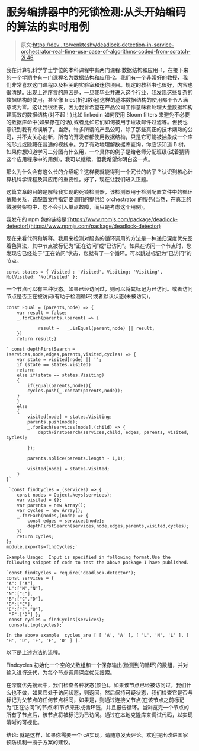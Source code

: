 # 服务编排器中的死锁检测:从头开始编码的算法的实时用例

> 原文:[https://dev . to/venkteshv/deadlock-detection-in-service-orchestrator-real-time-use-case-of-algorithms-coded-from-scratch-2i 46](https://dev.to/venkteshv/deadlock-detection-in-service-orchestrator-real-time-use-case-of-algorithms-coded-from-scratch-2i46)

我在计算机科学学士学位的本科课程中有两门课程:数据结构和应用-1，在接下来的一个学期中有一门课程名为数据结构和应用-2。我们有一个非常好的教授，我们非常喜欢这门课程以及相关的实验室和迷你项目。规定的教科书也很好，内容也很清楚。出现上述序言的原因是，一旦我毕业并进入这个行业，我发现这些复杂的数据结构的使用，甚至像 tries(折扣数组)这样的基本数据结构的使用都不令人满意或为零。这让我很沮丧，因为我曾希望在产品公司工作意味着处理大量数据和构建高效的数据结构(对不起！)比如 linkedin 如何使用 Bloom filters 来避免不必要的数据库命中(如果存在的话),或者比如它们如何被用于垃圾邮件过滤等。但我也意识到我有点误解了。当然，许多所谓的产品公司，除了那些真正的技术娴熟的公司，并不太关心创新，所有的开发者都使用数据结构，只是它可能被抽象成一个库的形式或隐藏在普通的视线中。为了有效地理解数据库查询，你应该知道 B 树。如果你想知道学习二分图有什么用，一个具体的例子是给老师分配班级(试着猜猜这个应用程序中的用例)，我可以继续，但我希望你明白这一点。

那么为什么会有这么长的介绍呢？这样我就能得到一个冗长的帖子？认识到核心计算机科学课程及其应用的重要性。好了，现在让我们进入正题。

这篇文章的目的是解释我实现的死锁检测器，该检测器用于检测配置文件中的循环依赖关系，该配置文件指定要调用的提供给 orchestrator 的服务(当然，在真正的微服务架构中，您不会引入单点故障，而只是考虑这个用例)。

我发布的 npm 包的链接是:[https://www.npmjs.com/package/deadlock-detector](https://www.npmjs.com/package/deadlock-detector)

现在来看代码和解释。我用来检测对服务的循环调用的方法是一种递归深度优先图着色算法，其中节点被标记为“正在访问”或“已访问”。如果在访问一个节点时，您发现它已经处于“正在访问”状态，您就有了一个循环。可以跳过标记为“已访问”的节点。

`const states = {
Visited : 'Visited',
Visiting: 'Visiting',
NotVisited: 'NotVisited'
};`

一个节点可以有三种状态。如果已经访问过，则可以将其标记为已访问。或者访问节点是否正在被访问(有助于检测循环)或者默认状态(未被访问)。

```
const Equal = (parents,node) => {   
    var result = false;
    _.forEach(parents,(parent) => {

            result =   _.isEqual(parent,node) || result;
    })
    return result;}

` const depthFirstSearch = (services,node,edges,parents,visited,cycles) => {
    var state = visited[node] || '';
    if (state == states.Visited)
    return;
    else if(state == states.Visiting)
    {      
        if(Equal(parents,node)){      
        cycles.push(_.concat(parents,node));
    }
    }
    else
    {   
        visited[node] = states.Visiting;
        parents.push(node);
        _.forEach(services[node],(child) => {
            depthFirstSearch(services,child, edges, parents, visited, cycles);

        });

        parents.splice(parents.length - 1,1);

        visited[node] = states.Visited;
    }
}`

 `const findCycles = (services) => {
    const nodes = Object.keys(services);
    var visited = {};
    var parents = new Array();
    var cycles = new Array();
    _.forEach(nodes,(node) => {
        const edges = services[node];
        depthFirstSearch(services,node,edges,parents,visited,cycles);
    })
    return cycles;
};
module.exports=findCycles;`

Example Usage:  Input is specified in following format.Use the following snippet of code to test the above package I have published.

`const findCycles = require('deadlock-detector'); 
const services = { 
"A": ["A"], 
"L":["M","N"], 
"N":["L"], 
"B":["C","D"], 
"D":["E"], 
"E":["F","Q"],
 "F":["D"] };
 const cycles = findCycles(services);
 console.log(cycles);

In the above example  cycles are [ [ 'A', 'A' ], [ 'L', 'N', 'L' ], [ 'B', 'D', 'E', 'F', 'D' ] ].` 
```

以下是上述方法的流程。

Findcycles 初始化一个空的父数组和一个保存输出(检测到的循环)的数组，并对输入进行迭代，为每个节点调用深度优先搜索。

在深度优先搜索中，我们检查各种状态(颜色)。如果该节点已经被访问过，我们什么也不做，如果它处于访问状态，则返回，然后保持可疑状态，我们检查它是否与标记为父节点的任何节点相同，如果是，则通过连接父节点(在该节点之前标记为“正在访问”的节点)和节点来形成循环链，并且报告循环。当浏览完一个节点的所有子节点后，该节点将被标记为已访问。通过在本地克隆库来调试代码，以实现清晰的可视化。

结论:
就是这样，如果你需要一个 c#实现，请随意发表评论。欢迎提出改进国家预防机制一揽子方案的建议。